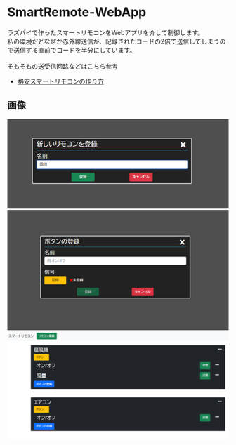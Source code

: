 # SmartRemote-WebApp
ラズパイで作ったスマートリモコンをWebアプリを介して制御します。  
私の環境だとなぜか赤外線送信が、記録されたコードの2倍で送信してしまうので送信する直前でコードを半分にしています。  
<br>
そもそもの送受信回路などはこちら参考  
- [格安スマートリモコンの作り方](https://qiita.com/takjg/items/e6b8af53421be54b62c9)
## 画像

![](/img/newremote.png)
![](/img/newbutton.png)
![](/img/sample.png)